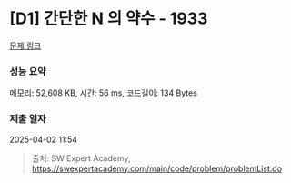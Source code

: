 # [D1] 간단한 N 의 약수 - 1933 

[문제 링크](https://swexpertacademy.com/main/code/problem/problemDetail.do?contestProbId=AV5PhcWaAKIDFAUq) 

### 성능 요약

메모리: 52,608 KB, 시간: 56 ms, 코드길이: 134 Bytes

### 제출 일자

2025-04-02 11:54



> 출처: SW Expert Academy, https://swexpertacademy.com/main/code/problem/problemList.do